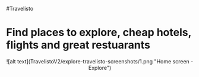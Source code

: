 #Travelisto

<h1>Find places to explore, cheap hotels, flights and great restuarants</h1>


<p align="center">
![alt text](TravelistoV2/explore-travelisto-screenshots/1.png "Home screen - Explore")
</p>
